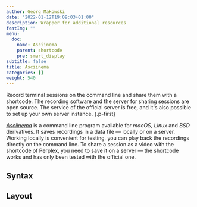 ```yaml
---
author: Georg Makowski
date: "2022-01-12T19:09:03+01:00"
description: Wrapper for additional resources
featImg: ""
menu:
  doc:
    name: Asciinema
    parent: shortcode
    pre: smart_display
subtitle: false
title: Asciinema
categories: []
weight: 540
---
```


Record terminal sessions on the command line and share them with a shortcode. The recording software and the server for sharing sessions are open source. The service of the official server is free, and it's also possible to set up your own server instance.
{.p-first} <!--more-->

[_Asciinema_](https://asciinema.org) is a command line program available for _macOS_, _Linux_ and _BSD_ derivatives. It saves recordings in a data file — locally or on a server. Working locally is convenient for testing, you can play back the recordings directly on the command line. To share a session as a video with the shortcode of Perplex, you need to save it on a server — the shortcode works and has only been tested with the official one.

## Syntax

## Layout

